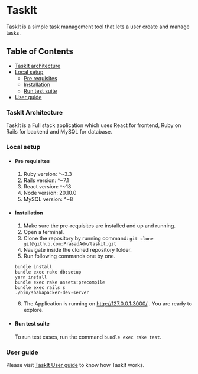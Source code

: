 # TaskIt

TaskIt is a simple task management tool that lets a user create and manage tasks.

## Table of Contents

- [TaskIt architecture](#taskit-architecture)
- [Local setup](#local-setup)
  - [Pre requisites](#pre-requisites)
  - [Installation](#installation)
  - [Run test suite](#run-test-suite)
- [User guide](#user-guide)

### <a id="taskit-architecture">TaskIt Architecture</a>

TaskIt is a Full stack application which uses React for frontend, Ruby on Rails for backend and MySQL for database.

### <a id="local-setup">Local setup</a>

- #### <a id="pre-requisites">Pre requisites</a>

  1. Ruby version: ^~3.3
  2. Rails version: ^~7.1
  3. React version: ^~18
  4. Node version: 20.10.0
  5. MySQL version: ^~8

- #### <a id="installation">Installation</a>

  1. Make sure the pre-requisites are installed and up and running.
  2. Open a terminal.
  3. Clone the repository by running command:
     `git clone git@github.com:PrasadAdv/taskit.git`
  4. Navigate inside the cloned repository folder.
  5. Run following commands one by one.

  ```
  bundle install
  bundle exec rake db:setup
  yarn install
  bundle exec rake assets:precompile
  bundle exec rails s
  ./bin/shakapacker-dev-server
  ```

  6. The Application is running on http://127.0.0.1:3000/ . You are ready to explore.

- #### <a id="run-test-suite">Run test suite</a>
  To run test cases, run the command `bundle exec rake test`.

### <a id="user-guide">User guide</a>

Please visit [TaskIt User guide](././doc/user_guide.md) to know how TaskIt works.
